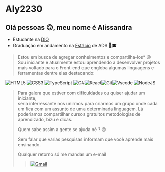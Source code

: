 
# Aly2230
## Olá pessoas 🙃, meu  nome é Alissandra
- Estudante na  [DIO](https://dio.me)
- Graduação em andamento na [Estácio](https://estacio.br/) de ADS 🚀🎓


>
>  Estou em busca de agregar conheimentos e compartilha-los* 😜   
>  Sou iniciante e atualmente estou aprendendo a desenvolver projetos mais voltado para o Front-end que engloba algumas linguagens e ferramentas dentre elas destacando:
> 
![HTML5](https://img.shields.io/badge/HTML5-E34F26?style=for-the-badge&logo=html5&logoColor=white)
![CSS3](https://img.shields.io/badge/CSS3-1572B6?style=for-the-badge&logo=css3&logoColor=white)
![TypeScript](https://img.shields.io/badge/TypeScript-007ACC?style=for-the-badge&logo=typescript&logoColor=white)
![C#](https://img.shields.io/badge/C%23-239120?style=for-the-badge&logo=c-sharp&logoColor=white)![React](https://img.shields.io/badge/React-20232A?style=for-the-badge&logo=react&logoColor=61DAFB)![Git](https://img.shields.io/badge/GIT-E44C30?style=for-the-badge&logo=git&logoColor=white)![Vscode](https://img.shields.io/badge/Vscode-007ACC?style=for-the-badge&logo=visual-studio-code&logoColor=white)
![NodeJS](https://img.shields.io/badge/node.js-6DA55F?style=for-the-badge&logo=node.js&logoColor=white)


>
>Para galera que estiver com dificuldades ou quiser ajudar um iniciante,   
seria interressante nos unirmos para criarmos um grupo onde cada um fica com um assunto de uma determinada linguagem. Lá poderiamos compartilhar cursos gratuitos metodologias de aprendizado, bizu e dicas.      
>                                       
>Quem sabe assim a gente se ajuda né ? 😄 
>
 >Sem falar que varias pesquisas informam que você aprende mais ensinando. 
>
>Qualquer retorno só me mandar um e-mail
>
>> [![Gmail](https://img.shields.io/badge/Gmail-333333?style=for-the-badge&logo=gmail&logoColor=red)](mailto:alisandrasantosflorencio@gmail.com)


